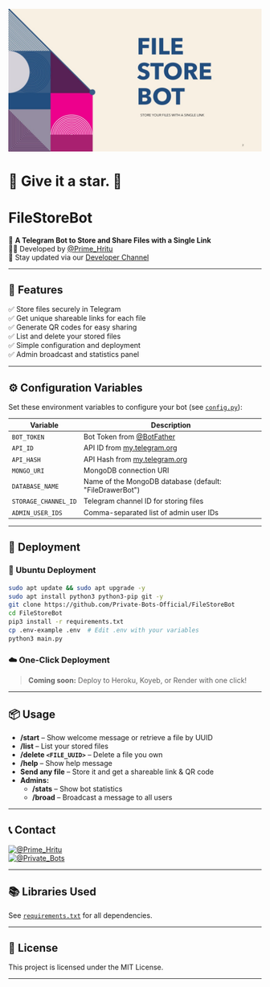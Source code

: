 ![FileStoreBot Banner](start.jpg)

# 🌟 Give it a star. 🌟

# FileStoreBot
🎯 **A Telegram Bot to Store and Share Files with a Single Link**  
🧑‍💻 Developed by [@Prime_Hritu](https://t.me/Prime_Hritu)  
📢 Stay updated via our [Developer Channel](https://t.me/Private_Bots)  

---

## 🌟 Features
✅ Store files securely in Telegram  
✅ Get unique shareable links for each file  
✅ Generate QR codes for easy sharing  
✅ List and delete your stored files  
✅ Simple configuration and deployment  
✅ Admin broadcast and statistics panel  

---

## ⚙️ Configuration Variables

Set these environment variables to configure your bot (see [`config.py`](config.py)):

| Variable             | Description                                                        |
|----------------------|--------------------------------------------------------------------|
| `BOT_TOKEN`          | Bot Token from [@BotFather](https://t.me/BotFather)                |
| `API_ID`             | API ID from [my.telegram.org](https://my.telegram.org/apps)        |
| `API_HASH`           | API Hash from [my.telegram.org](https://my.telegram.org/apps)      |
| `MONGO_URI`          | MongoDB connection URI                                             |
| `DATABASE_NAME`      | Name of the MongoDB database (default: "FileDrawerBot")            |
| `STORAGE_CHANNEL_ID` | Telegram channel ID for storing files                              |
| `ADMIN_USER_IDS`     | Comma-separated list of admin user IDs                             |

---

## 🚀 Deployment

### 🐧 Ubuntu Deployment

```bash
sudo apt update && sudo apt upgrade -y
sudo apt install python3 python3-pip git -y
git clone https://github.com/Private-Bots-Official/FileStoreBot
cd FileStoreBot
pip3 install -r requirements.txt
cp .env-example .env  # Edit .env with your variables
python3 main.py
```

### ☁️ One-Click Deployment

> **Coming soon:** Deploy to Heroku, Koyeb, or Render with one click!

---

## 📦 Usage

- **/start** – Show welcome message or retrieve a file by UUID  
- **/list** – List your stored files  
- **/delete `<FILE_UUID>`** – Delete a file you own  
- **/help** – Show help message  
- **Send any file** – Store it and get a shareable link & QR code  
- **Admins:**  
  - **/stats** – Show bot statistics  
  - **/broad** – Broadcast a message to all users

---

## 📞 Contact

[![@Prime_Hritu](https://stylish-social-buttons.vercel.app/?social=telegram&text=Prime_Hritu)](https://t.me/Prime_Hritu)  
[![@Private_Bots](https://stylish-social-buttons.vercel.app/?social=telegram&text=Private_Bots)](https://t.me/Private_Bots)

---

## 📚 Libraries Used

See [`requirements.txt`](requirements.txt) for all dependencies.

---

## 🔖 License

This project is licensed under the MIT License.

---